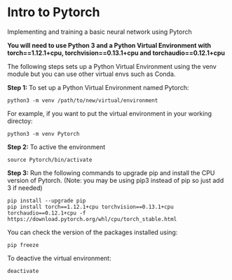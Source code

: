 # Intro to Pytorch
 Implementing and training a basic neural network using Pytorch

**You will need to use Python 3 and a Python Virtual Environment with torch==1.12.1+cpu, torchvision==0.13.1+cpu and torchaudio==0.12.1+cpu**

The following steps sets up a Python Virtual Environment using the venv module but you can use other virtual envs such as Conda.

**Step 1:** To set up a Python Virtual Environment named Pytorch:
```
python3 -m venv /path/to/new/virtual/environment
```
For example, if you want to put the virtual environment in your working directoy:
```
python3 -m venv Pytorch
```

**Step 2:** To active the environment
```
source Pytorch/bin/activate
```

**Step 3:** Run the following commands to upgrade pip and install the CPU version of Pytorch. (Note: you may be using pip3 instead of pip so just add 3 if needed)
```
pip install --upgrade pip
pip install torch==1.12.1+cpu torchvision==0.13.1+cpu torchaudio==0.12.1+cpu -f https://download.pytorch.org/whl/cpu/torch_stable.html
```

You can check the version of the packages installed using:
```
pip freeze
```
To deactive the virtual environment:
```
deactivate
```